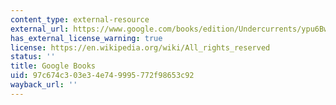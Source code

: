 ```yaml
---
content_type: external-resource
external_url: https://www.google.com/books/edition/Undercurrents/ypu6BwAAQBAJ?hl=en&gbpv=1
has_external_license_warning: true
license: https://en.wikipedia.org/wiki/All_rights_reserved
status: ''
title: Google Books
uid: 97c674c3-03e3-4e74-9995-772f98653c92
wayback_url: ''
---
```

